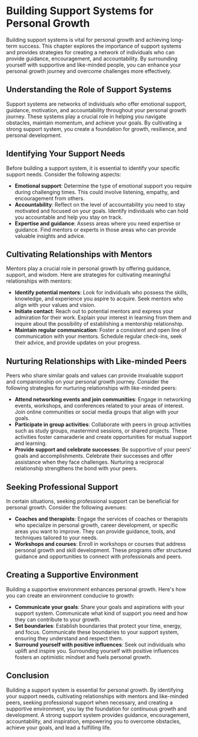 # Building Support Systems for Personal Growth

Building support systems is vital for personal growth and achieving long-term success. This chapter explores the importance of support systems and provides strategies for creating a network of individuals who can provide guidance, encouragement, and accountability. By surrounding yourself with supportive and like-minded people, you can enhance your personal growth journey and overcome challenges more effectively.

## Understanding the Role of Support Systems

Support systems are networks of individuals who offer emotional support, guidance, motivation, and accountability throughout your personal growth journey. These systems play a crucial role in helping you navigate obstacles, maintain momentum, and achieve your goals. By cultivating a strong support system, you create a foundation for growth, resilience, and personal development.

## Identifying Your Support Needs

Before building a support system, it is essential to identify your specific support needs. Consider the following aspects:

- **Emotional support**: Determine the type of emotional support you require during challenging times. This could involve listening, empathy, and encouragement from others.
- **Accountability**: Reflect on the level of accountability you need to stay motivated and focused on your goals. Identify individuals who can hold you accountable and help you stay on track.
- **Expertise and guidance**: Assess areas where you need expertise or guidance. Find mentors or experts in those areas who can provide valuable insights and advice.

## Cultivating Relationships with Mentors

Mentors play a crucial role in personal growth by offering guidance, support, and wisdom. Here are strategies for cultivating meaningful relationships with mentors:

- **Identify potential mentors**: Look for individuals who possess the skills, knowledge, and experience you aspire to acquire. Seek mentors who align with your values and vision.
- **Initiate contact**: Reach out to potential mentors and express your admiration for their work. Explain your interest in learning from them and inquire about the possibility of establishing a mentorship relationship.
- **Maintain regular communication**: Foster a consistent and open line of communication with your mentors. Schedule regular check-ins, seek their advice, and provide updates on your progress.

## Nurturing Relationships with Like-minded Peers

Peers who share similar goals and values can provide invaluable support and companionship on your personal growth journey. Consider the following strategies for nurturing relationships with like-minded peers:

- **Attend networking events and join communities**: Engage in networking events, workshops, and conferences related to your areas of interest. Join online communities or social media groups that align with your goals.
- **Participate in group activities**: Collaborate with peers in group activities such as study groups, mastermind sessions, or shared projects. These activities foster camaraderie and create opportunities for mutual support and learning.
- **Provide support and celebrate successes**: Be supportive of your peers' goals and accomplishments. Celebrate their successes and offer assistance when they face challenges. Nurturing a reciprocal relationship strengthens the bond with your peers.

## Seeking Professional Support

In certain situations, seeking professional support can be beneficial for personal growth. Consider the following avenues:

- **Coaches and therapists**: Engage the services of coaches or therapists who specialize in personal growth, career development, or specific areas you want to improve. They can provide guidance, tools, and techniques tailored to your needs.
- **Workshops and courses**: Enroll in workshops or courses that address personal growth and skill development. These programs offer structured guidance and opportunities to connect with professionals and peers.

## Creating a Supportive Environment

Building a supportive environment enhances personal growth. Here's how you can create an environment conducive to growth:

- **Communicate your goals**: Share your goals and aspirations with your support system. Communicate what kind of support you need and how they can contribute to your growth.
- **Set boundaries**: Establish boundaries that protect your time, energy, and focus. Communicate these boundaries to your support system, ensuring they understand and respect them.
- **Surround yourself with positive influences**: Seek out individuals who uplift and inspire you. Surrounding yourself with positive influences fosters an optimistic mindset and fuels personal growth.

## Conclusion

Building a support system is essential for personal growth. By identifying your support needs, cultivating relationships with mentors and like-minded peers, seeking professional support when necessary, and creating a supportive environment, you lay the foundation for continuous growth and development. A strong support system provides guidance, encouragement, accountability, and inspiration, empowering you to overcome obstacles, achieve your goals, and lead a fulfilling life.
